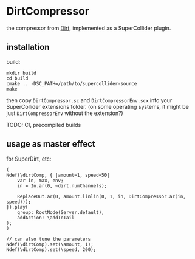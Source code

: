 # DirtCompressor

the compressor from [Dirt](https://github.com/tidalcycles/Dirt/blob/071fd88b3e004a11215afd11b718e92d3ab44d18/audio.c#L770-L777), implemented as a SuperCollider plugin.

## installation

build:

```shell
mkdir build
cd build
cmake .. -DSC_PATH=/path/to/supercollider-source
make
```

then copy `DirtCompressor.sc` and `DirtCompressorEnv.scx` into your SuperCollider extensions folder. (on some operating systems, it might be just `DirtCompressorEnv` without the extension?)

TODO: CI, precompiled builds

## usage as master effect

for SuperDirt, etc:

```supercollider
(
Ndef(\dirtComp, { |amount=1, speed=50|
	var in, max, env;
	in = In.ar(0, ~dirt.numChannels);

	ReplaceOut.ar(0, amount.linlin(0, 1, in, DirtCompressor.ar(in, speed)));
}).play(
	group: RootNode(Server.default),
	addAction: \addToTail
);
)

// can also tune the parameters
Ndef(\dirtComp).set(\amount, 1);
Ndef(\dirtComp).set(\speed, 200);
```
